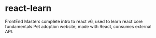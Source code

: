 # react-learn
FrontEnd Masters complete intro to react v6, used to learn react core fundamentals
Pet adoption website, made with React, consumes external API.
